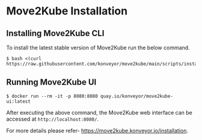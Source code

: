 # Move2Kube Installation

## Installing Move2Kube CLI

To install the latest stable version of Move2Kube run the below command.

```console
$ bash <(curl https://raw.githubusercontent.com/konveyor/move2kube/main/scripts/install.sh)
```

## Running Move2Kube UI

```console
$ docker run --rm -it -p 8080:8080 quay.io/konveyor/move2kube-ui:latest
```

After executing the above command, the Move2Kube web interface can be accessed at `http://localhost:8080/`.

For more details please refer- https://move2kube.konveyor.io/installation.
